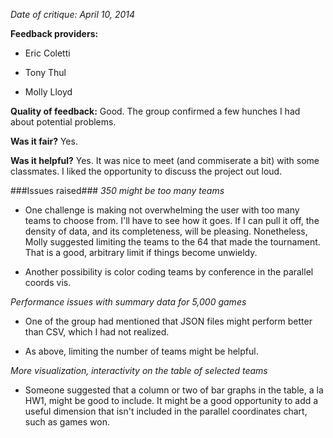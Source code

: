 *Date of critique: April 10, 2014*

**Feedback providers:**

* Eric Coletti

* Tony Thul

* Molly Lloyd

**Quality of feedback:**
Good. The group confirmed a few hunches I had about potential problems.

**Was it fair?**
Yes. 

**Was it helpful?**
Yes. It was nice to meet (and commiserate a bit) with some classmates. I liked the opportunity to discuss the project out loud.

###Issues raised###
*350 might be too many teams* 

* One challenge is making not overwhelming the user with too many teams to choose from. I'll have to see how it goes. If I can pull it off, the density of data, and its completeness, will be pleasing. Nonetheless, Molly suggested limiting the teams to the 64 that made the tournament. That is a good, arbitrary limit if things become unwieldy.

* Another possibility is color coding teams by conference in the parallel coords vis.

*Performance issues with summary data for 5,000 games*

* One of the group had mentioned that JSON files might perform better than CSV, which I had not realized.

* As above, limiting the number of teams might be helpful. 

*More visualization, interactivity on the table of selected teams*

* Someone suggested that a column or two of bar graphs in the table, a la HW1, might be good to include. It might be a good opportunity to add a useful dimension that isn't included in the parallel coordinates chart, such as games won.

